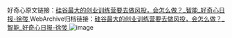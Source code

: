 好奇心原文链接：[硅谷最大的创业训练营要去做风投，会怎么做？_智能_好奇心日报-徐弢 ](https://www.qdaily.com/articles/10983.html)
WebArchive归档链接：[硅谷最大的创业训练营要去做风投，会怎么做？_智能_好奇心日报-徐弢 ](http://web.archive.org/web/20190623163450/https://www.qdaily.com/articles/10983.html)
![image](http://ww3.sinaimg.cn/large/007d5XDply1g3wgcp5zp9j30u02q37wh)